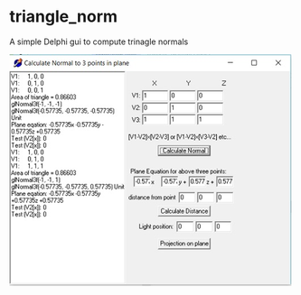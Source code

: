 # triangle_norm
A simple Delphi gui to compute trinagle normals

![alt text](https://github.com/jcbowden/triangle_norm/blob/master/triangle_gui.jpg "Triangle Norm GUI")
